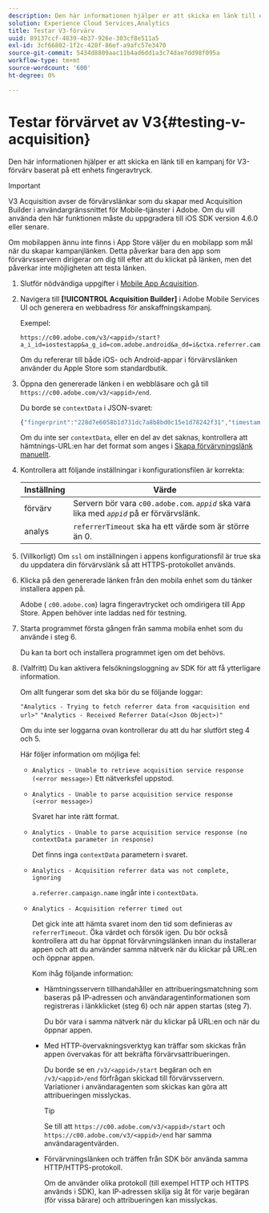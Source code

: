 ```yaml
---
description: Den här informationen hjälper er att skicka en länk till en kampanj för V3-förvärv baserat på ett enhets fingeravtryck.
solution: Experience Cloud Services,Analytics
title: Testar V3-förvärv
uuid: 89137ccf-4839-4b37-926e-303cf8e511a5
exl-id: 3cf66802-1f2c-428f-86ef-a9afc57e3470
source-git-commit: 5434d8809aac11b4ad6dd1a3c74dae7dd98f095a
workflow-type: tm+mt
source-wordcount: '600'
ht-degree: 0%

---
```


# Testar förvärvet av V3{#testing-v-acquisition}

Den här informationen hjälper er att skicka en länk till en kampanj för V3-förvärv baserat på ett enhets fingeravtryck.

>[!IMPORTANT]
>
>V3 Acquisition avser de förvärvslänkar som du skapar med Acquisition Builder i användargränssnittet för Mobile-tjänster i Adobe. Om du vill använda den här funktionen måste du uppgradera till iOS SDK version 4.6.0 eller senare.

Om mobilappen ännu inte finns i App Store väljer du en mobilapp som mål när du skapar kampanjlänken. Detta påverkar bara den app som förvärvsservern dirigerar om dig till efter att du klickat på länken, men det påverkar inte möjligheten att testa länken.

1. Slutför nödvändiga uppgifter i [Mobile App Acquisition](/help/ios/acquisition-main/acquisition.md).
1. Navigera till **[!UICONTROL Acquisition Builder]** i Adobe Mobile Services UI och generera en webbadress för anskaffningskampanj.

   Exempel:

   ```
   https://c00.adobe.com/v3/<appid>/start?a_i_id=iostestapp&a_g_id=com.adobe.android&a_dd=i&ctxa.referrer.campaign.name=name&ctxa.referrer.campaign.trackingcode=trackingcode
   ```


   Om du refererar till både iOS- och Android-appar i förvärvslänken använder du Apple Store som standardbutik.
1. Öppna den genererade länken i en webbläsare och gå till `https://c00.adobe.com/v3/<appid>/end`.

   Du borde se `contextData` i JSON-svaret:

   ```js
   {"fingerprint":"228d7e6058b1d731dc7a8b8bd0c15e1d78242f31","timestamp":1457989293,"appguid":"","contextData":{"a.referrer.campaign.name":"name","a.referrer.campaign.trackingcode":"trackingcode"}}.
   ```

   Om du inte ser `contextData`, eller en del av det saknas, kontrollera att hämtnings-URL:en har det format som anges i [Skapa förvärvningslänk manuellt](/help/using/acquisition-main/c-marketing-links-builder/acquisition-link-manual.md).
1. Kontrollera att följande inställningar i konfigurationsfilen är korrekta:

   | Inställning | Värde |
   |--- |--- |
   | förvärv | Servern bör vara  `c00.adobe.com`. *`appid`* ska vara lika med *`appid`* på er förvärvslänk. |
   | analys | `referrerTimeout` ska ha ett värde som är större än 0. |


1. (Villkorligt) Om `ssl` om inställningen i appens konfigurationsfil är true ska du uppdatera din förvärvslänk så att HTTPS-protokollet används.
1. Klicka på den genererade länken från den mobila enhet som du tänker installera appen på.

   Adobe ( `c00.adobe.com`) lagra fingeravtrycket och omdirigera till App Store. Appen behöver inte laddas ned för testning.
1. Starta programmet första gången från samma mobila enhet som du använde i steg 6.

   Du kan ta bort och installera programmet igen om det behövs.
1. (Valfritt) Du kan aktivera felsökningsloggning av SDK för att få ytterligare information.

   Om allt fungerar som det ska bör du se följande loggar:

   `"Analytics - Trying to fetch referrer data from <acquisition end url>"`
   `"Analytics - Received Referrer Data(<Json Object>)"`

   Om du inte ser loggarna ovan kontrollerar du att du har slutfört steg 4 och 5.

   Här följer information om möjliga fel:

   * `Analytics - Unable to retrieve acquisition service response (<error message>)`
Ett nätverksfel uppstod.

   * `Analytics - Unable to parse acquisition service response (<error message>)`

      Svaret har inte rätt format.

   * `Analytics - Unable to parse acquisition service response (no contextData parameter in response)`

      Det finns inga `contextData` parametern i svaret.

   * `Analytics - Acquisition referrer data was not complete, ignoring`

      `a.referrer.campaign.name` ingår inte i `contextData`.

   * `Analytics - Acquisition referrer timed out`

      Det gick inte att hämta svaret inom den tid som definieras av `referrerTimeout`. Öka värdet och försök igen. Du bör också kontrollera att du har öppnat förvärvningslänken innan du installerar appen och att du använder samma nätverk när du klickar på URL:en och öppnar appen.

      Kom ihåg följande information:

      * Hämtningsservern tillhandahåller en attribueringsmatchning som baseras på IP-adressen och användaragentinformationen som registreras i länkklicket (steg 6) och när appen startas (steg 7).

         Du bör vara i samma nätverk när du klickar på URL:en och när du öppnar appen.

      * Med HTTP-övervakningsverktyg kan träffar som skickas från appen övervakas för att bekräfta förvärvsattribueringen.

         Du borde se en `/v3/<appid>/start` begäran och en `/v3/<appid>/end` förfrågan skickad till förvärvsservern. Variationer i användaragenten som skickas kan göra att attribueringen misslyckas.

         >[!TIP]
         >
         >Se till att `https://c00.adobe.com/v3/<appid>/start` och `https://c00.adobe.com/v3/<appid>/end` har samma användaragentvärden.

      * Förvärvningslänken och träffen från SDK bör använda samma HTTP/HTTPS-protokoll.

         Om de använder olika protokoll (till exempel HTTP och HTTPS används i SDK), kan IP-adressen skilja sig åt för varje begäran (för vissa bärare) och attribueringen kan misslyckas.
